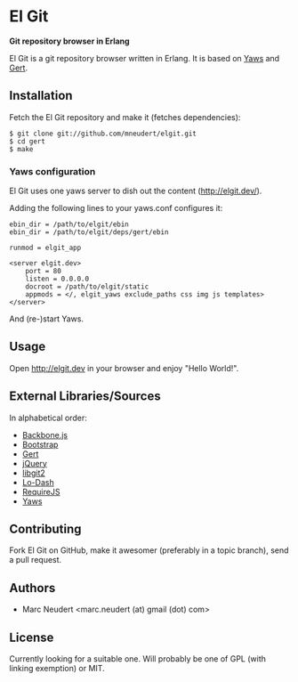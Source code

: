 # El Git
**Git repository browser in Erlang**

El Git is a git repository browser written in Erlang. It is based on
[Yaws](https://github.com/klacke/yaws) and
[Gert](https://github.com/mneudert/gert).


## Installation

Fetch the El Git repository and make it (fetches dependencies):

    $ git clone git://github.com/mneudert/elgit.git
    $ cd gert
    $ make

### Yaws configuration

El Git uses one yaws server to dish out the content (http://elgit.dev/).

Adding the following lines to your yaws.conf configures it:

    ebin_dir = /path/to/elgit/ebin
    ebin_dir = /path/to/elgit/deps/gert/ebin

    runmod = elgit_app

    <server elgit.dev>
        port = 80
        listen = 0.0.0.0
        docroot = /path/to/elgit/static
        appmods = </, elgit_yaws exclude_paths css img js templates>
    </server>

And (re-)start Yaws.


## Usage

Open http://elgit.dev in your browser and enjoy "Hello World!".


## External Libraries/Sources

In alphabetical order:

- [Backbone.js](http://backbonejs.org/)
- [Bootstrap](http://twitter.github.com/bootstrap/)
- [Gert](https://github.com/mneudert/gert/)
- [jQuery](http://jquery.com/)
- [libgit2](http://libgit2.github.com/)
- [Lo-Dash](http://lodash.com/)
- [RequireJS](http://requirejs.org/)
- [Yaws](https://github.com/klacke/yaws/)


## Contributing

Fork El Git on GitHub, make it awesomer (preferably in a topic branch),
send a pull request.


## Authors

* Marc Neudert <marc.neudert (at) gmail (dot) com>


## License

Currently looking for a suitable one. Will probably be one of
GPL (with linking exemption) or MIT.